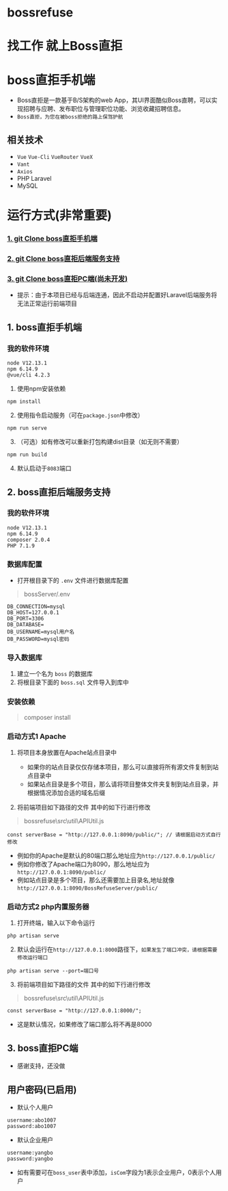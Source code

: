 # bossrefuse
# 找工作 就上Boss直拒

# boss直拒手机端

* Boss直拒是一款基于B/S架构的web App，其UI界面酷似Boss直聘，可以实现招聘与应聘、发布职位与管理职位功能、浏览收藏招聘信息。
* `Boss直拒，为您在被boss拒绝的路上保驾护航`

## 相关技术

* `Vue` `Vue-Cli` `VueRouter` `VueX`
* `Vant`
* `Axios`
* PHP Laravel
* MySQL

# 运行方式(非常重要)

### [1. git Clone boss直拒手机端](https://github.com/abo1007/BossRefuseWebApp)

### [2. git Clone boss直拒后端服务支持](https://github.com/abo1007/BossRefuseServer)

### [3. git Clone boss直拒PC端(尚未开发)](https://github.com/abo1007/BossRefuseWebApp)

* 提示：由于本项目已经与后端连通，因此不启动并配置好Laravel后端服务将无法正常运行前端项目

## 1. boss直拒手机端

### 我的软件环境

```
node V12.13.1
npm 6.14.9
@vue/cli 4.2.3
```

1. 使用npm安装依赖

```
npm install
```

2. 使用指令启动服务（可在`package.json`中修改）

```
npm run serve
```

3. （可选）如有修改可以重新打包构建dist目录（如无则不需要）

```
npm run build
```

4. 默认启动于`8083`端口

## 2. boss直拒后端服务支持

### 我的软件环境

```
node V12.13.1
npm 6.14.9
composer 2.0.4
PHP 7.1.9
```

### 数据库配置

* 打开根目录下的 `.env` 文件进行数据库配置

> bossServer/.env

```
DB_CONNECTION=mysql
DB_HOST=127.0.0.1
DB_PORT=3306 
DB_DATABASE=
DB_USERNAME=mysql用户名
DB_PASSWORD=mysql密码
```

### 导入数据库

1. 建立一个名为 `boss` 的数据库
2. 将根目录下面的 `boss.sql` 文件导入到库中

### 安装依赖

> composer install

### 启动方式1 Apache

1. 将项目本身放置在Apache站点目录中
	* 如果你的站点目录仅仅存储本项目，那么可以直接将所有源文件复制到站点目录中
	* 如果站点目录是多个项目，那么请将项目整体文件夹复制到站点目录，并根据情况添加合适的域名后缀


2. 将前端项目如下路径的文件 其中的如下行进行修改

> bossrefuse\src\util\APIUtil.js

```
const serverBase = "http://127.0.0.1:8090/public/"; // 请根据启动方式自行修改
```

* 例如你的Apache是默认的80端口那么地址应为`http://127.0.0.1/public/`
* 例如你修改了Apache端口为8090，那么地址应为`http://127.0.0.1:8090/public/`
* 例如站点目录是多个项目，那么还需要加上目录名,地址就像`http://127.0.0.1:8090/BossRefuseServer/public/`

### 启动方式2 php内置服务器

1. 打开终端，输入以下命令运行

```
php artisan serve
```

2. 默认会运行在`http://127.0.0.1:8000`路径下，`如果发生了端口冲突，请根据需要修改运行端口`

```
php artisan serve --port=端口号
```


3. 将前端项目如下路径的文件 其中的如下行进行修改

> bossrefuse\src\util\APIUtil.js

```
const serverBase = "http://127.0.0.1:8000/";
```
* 这是默认情况，如果修改了端口那么将不再是8000

## 3. boss直拒PC端

* 感谢支持，还没做

## 用户密码(已启用)

* 默认个人用户

```
username:abo1007
password:abo1007
```

* 默认企业用户

```
username:yangbo
password:yangbo
```

* 如有需要可在`boss_user`表中添加，`isCom`字段为1表示企业用户，0表示个人用户


